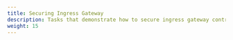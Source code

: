 ```yaml
---
title: Securing Ingress Gateway
description: Tasks that demonstrate how to secure ingress gateway controllers using various approaches.
weight: 15
---
```

